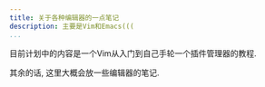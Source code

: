 ```yaml
---
title: 关于各种编辑器的一点笔记
description: 主要是Vim和Emacs(((
...
```


目前计划中的内容是一个Vim从入门到自己手轮一个插件管理器的教程.

其余的话, 这里大概会放一些编辑器的笔记.


